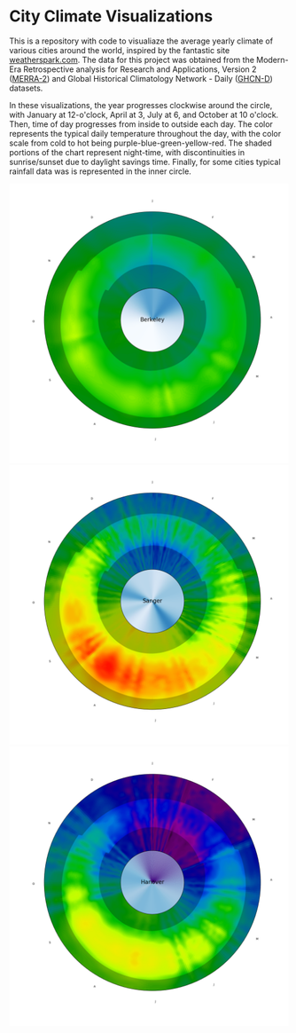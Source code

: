 # City Climate Visualizations

This is a repository with code to visualiaze the average yearly climate of various cities around the world, inspired by the fantastic site [weatherspark.com](http://weatherspark.com). The data for this project was obtained from the Modern-Era Retrospective analysis for Research and Applications, Version 2 ([MERRA-2](https://gmao.gsfc.nasa.gov/reanalysis/MERRA-2/)) and Global Historical Climatology Network - Daily ([GHCN-D](ftp://ftp.ncdc.noaa.gov/pub/data/ghcn/daily/readme.txt)) datasets. 

In these visualizations, the year progresses clockwise around the circle, with January at 12-o'clock, April at 3, July at 6, and October at 10 o'clock. Then, time of day progresses from inside to outside each day. The color represents the typical daily temperature throughout the day, with the color scale from cold to hot being purple-blue-green-yellow-red. The shaded portions of the chart represent night-time, with discontinuities in sunrise/sunset due to daylight savings time. Finally, for some cities typical rainfall data was is represented in the inner circle. 

![Berkeley, CA](https://github.com/nknezek/climatecharts/blob/master/charts/Berkeley.png)
![Sanger, TX](https://github.com/nknezek/climatecharts/blob/master/charts/Sanger.png) 
![Hanover, NH](https://github.com/nknezek/climatecharts/blob/master/charts/Hanover.png) 